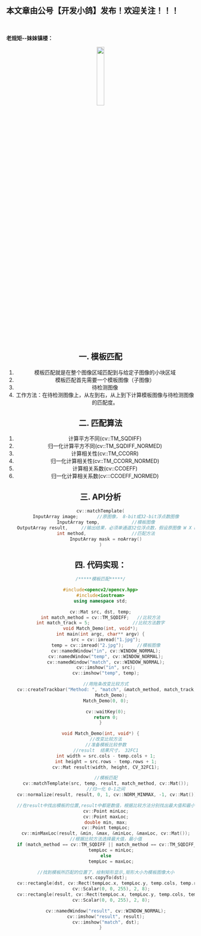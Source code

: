﻿## 本文章由公号【开发小鸽】发布！欢迎关注！！！
<br>

**老规矩--妹妹镇楼：**
<center>
<img src="https://img-blog.csdnimg.cn/20200721223424816.JPG"   width="20%">


## 一. 模板匹配
1. 模板匹配就是在整个图像区域匹配到与给定子图像的小块区域
2. 模板匹配首先需要一个模板图像（子图像）
3. 待检测图像
4. 工作方法：在待检测图像上，从左到右，从上到下计算模板图像与待检测图像的匹配度。

## 二. 匹配算法
1. 计算平方不同(cv::TM_SQDIFF)
2. 归一化计算平方不同(cv::TM_SQDIFF_NORMED)
3. 计算相关性(cv::TM_CCORR)
4. 归一化计算相关性(cv::TM_CCORR_NORMED)
5. 计算相关系数(cv::CCOEFF)
6. 归一化计算相关系数(cv:::CCOEFF_NORMED)

## 三. API分析

```cpp
cv::matchTemplate(
	InputArray image;		//原图像， 8-bit或32-bit浮点数图像
	InputArray temp,			//模板图像
	OutputArray result,		//输出结果，必须单通道32位浮点数，假设原图像 W X H，模板图像 w x h, 则结果的大小为 W-w+1， H-h+1
	int method,					//匹配方法
	InputArray mask = noArray()
)
```

## 四. 代码实现：

```cpp
/*****模板匹配*****/

#include<opencv2/opencv.hpp>
#include<iostream>
using namespace std;

cv::Mat src, dst, temp;
int match_method = cv::TM_SQDIFF;	//比较方法
int match_track = 5;				//比较方法数字
void Match_Demo(int, void*);
int main(int argc, char** argv) {
	src = cv::imread("1.jpg");
	temp = cv::imread("2.jpg");		//模板图像
	cv::namedWindow("in", cv::WINDOW_NORMAL);
	cv::namedWindow("temp", cv::WINDOW_NORMAL);
	cv::namedWindow("match", cv::WINDOW_NORMAL);
	cv::imshow("in", src);
	cv::imshow("temp", temp);

	//用拖条改变比较方式
	cv::createTrackbar("Method: ", "match", &match_method, match_track,
		Match_Demo);
	Match_Demo(0, 0);

	cv::waitKey(0);
	return 0;
}

void Match_Demo(int, void*) {
	//改变比较方法
	//准备模板比较参数
	//result  结果尺寸， 32FC1
	int width = src.cols - temp.cols + 1;
	int height = src.rows - temp.rows + 1;
	cv::Mat result(width, height, CV_32FC1);

	//模板匹配
	cv::matchTemplate(src, temp, result, match_method, cv::Mat());
	//归一化 0-1之间
	cv::normalize(result, result, 0, 1, cv::NORM_MINMAX, -1, cv::Mat());

	//在result中找出模板的位置,result中都是数值，根据比较方法分别找出最大值和最小值
	cv::Point minLoc;
	cv::Point maxLoc;
	double min, max;
	cv::Point tempLoc;
	cv::minMaxLoc(result, &min, &max, &minLoc, &maxLoc, cv::Mat());
	//根据比较方法选择最大值，最小值
	if (match_method == cv::TM_SQDIFF || match_method == cv::TM_SQDIFF_NORMED)
		tempLoc = minLoc;
	else
		tempLoc = maxLoc;

	//找到模板所匹配的位置了，绘制矩形显示,矩形大小为模板图像大小
	src.copyTo(dst);
	cv::rectangle(dst, cv::Rect(tempLoc.x, tempLoc.y, temp.cols, temp.rows),
		cv::Scalar(0, 0, 255), 2, 8);
	cv::rectangle(result, cv::Rect(tempLoc.x, tempLoc.y, temp.cols, temp.rows),
		cv::Scalar(0, 0, 255), 2, 8);

	cv::namedWindow("result", cv::WINDOW_NORMAL);
	cv::imshow("result", result);
	cv::imshow("match", dst);
}
```





